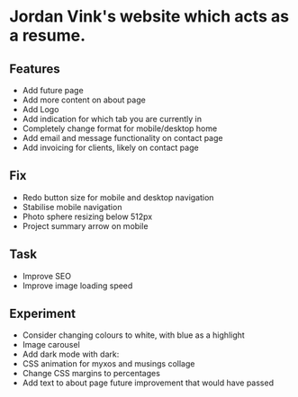 # Jordan Vink's website which acts as a resume.

## Features
- Add future page
- Add more content on about page
- Add Logo
- Add indication for which tab you are currently in
- Completely change format for mobile/desktop home
- Add email and message functionality on contact page
- Add invoicing for clients, likely on contact page

## Fix
- Redo button size for mobile and desktop navigation
- Stabilise mobile navigation
- Photo sphere resizing below 512px
- Project summary arrow on mobile

## Task
- Improve SEO
- Improve image loading speed

## Experiment
- Consider changing colours to white, with blue as a highlight
- Image carousel
- Add dark mode with dark:
- CSS animation for myxos and musings collage
- Change CSS margins to percentages
- Add text to about page future improvement that would have passed
